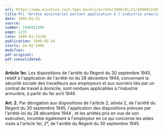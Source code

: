 ```yaml
---
url: https://www.ejustice.just.fgov.be/eli/arrete/1946/01/21/1946012109/justel
title-fr: "Arrêté ministériel portant application à l'industrie armurière, de l'arrêté du Régent du 30 septembre 1945, relatif à l'application de l'arrêté-loi du 28 décembre 1944, concernant la sécurité sociale des travailleurs, aux employeurs et ouvriers liés par un contrat de travail à domicile."
date: 1946-01-21
source:
number: 1946012109
page: 1235
case: 1946-01-21/01
publication: 1946-02-14
starts: 24-02-1945
modifies:
pdf-original:
pdf-consolidated:
---
```


**Article 1er.** Les dispositions de l'arrêté du Régent du 30 septembre 1945, relatif à l'application de l'arrêté-loi du 28 décembre 1944, concernant la sécurité sociale des travailleurs aux employeurs et aux ouvriers liés par un contrat de travail à domicile, sont rendues applicables à l'industrie armurière, à partir du 1er avril 1946.

**Art. 2.** Par dérogation aux dispositions de l'article 2, alinéa 2, de l'arrêté du Régent du 30 septembre 1945, l'application des dispositions prévues par l'arrêté-loi du 28 décembre 1944 , et les arrêtés pris en vue de son exécution, incombe également à l'employeur en ce qui concerne les aides visés à l'article 1er, 2°, de l'arrêté du Régent du 30 septembre 1945.
